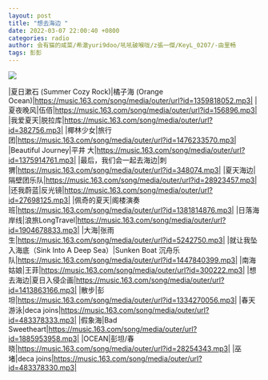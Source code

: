 ```yaml
---
layout: post
title: "想去海边 "
date: 2022-03-07 22:00:40 +0800
categories: radio
author: 会有猫的咸菜/希澈yuri9doo/吼吼破喉咙/z張一傑/KeyL_0207/-由里畅
tags: 彭彭
---
```

![]({{site.baseurl}}/images/cover_20220307.jpg)

|夏日漱石 (Summer Cozy Rock)|橘子海 (Orange Ocean)|https://music.163.com/song/media/outer/url?id=1359818052.mp3|
|夏夜晚风|伍佰|https://music.163.com/song/media/outer/url?id=156896.mp3|
|我爱夏天|脱拉库|https://music.163.com/song/media/outer/url?id=382756.mp3|
|椰林少女|旅行团|https://music.163.com/song/media/outer/url?id=1476233570.mp3|
|Beautiful Journey|平井 大|https://music.163.com/song/media/outer/url?id=1375914761.mp3|
|最后，我们会一起去海边|刺猬|https://music.163.com/song/media/outer/url?id=348074.mp3|
|夏天海边|隔壁团乐队|https://music.163.com/song/media/outer/url?id=28923457.mp3|
|还我蔚蓝|反光镜|https://music.163.com/song/media/outer/url?id=27698125.mp3|
|佩奇的夏天|阁楼演奏班|https://music.163.com/song/media/outer/url?id=1381814876.mp3|
|日落海岸线|浪旅LongTravel|https://music.163.com/song/media/outer/url?id=1904678833.mp3|
|大海|张雨生|https://music.163.com/song/media/outer/url?id=5242750.mp3|
|就让我坠入海底（Sink Into A Deep Sea）|Sunken Boat 沉舟乐队|https://music.163.com/song/media/outer/url?id=1447840399.mp3|
|南海姑娘|王菲|https://music.163.com/song/media/outer/url?id=300222.mp3|
|想去海边|夏日入侵企画|https://music.163.com/song/media/outer/url?id=1413863166.mp3|
|散步|彭坦|https://music.163.com/song/media/outer/url?id=1334270056.mp3|
|春天游泳|deca joins|https://music.163.com/song/media/outer/url?id=483378333.mp3|
|假象海|Bad Sweetheart|https://music.163.com/song/media/outer/url?id=1885953958.mp3|
|OCEAN|彭坦/春晓|https://music.163.com/song/media/outer/url?id=28254343.mp3|
|巫堵|deca joins|https://music.163.com/song/media/outer/url?id=483378330.mp3|

